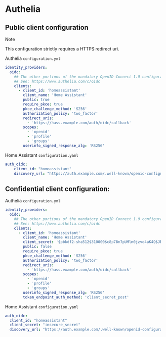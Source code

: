 # Authelia

## Public client configuration

> [!NOTE]  
> This configuration strictly requires a HTTPS redirect uri.

Authelia `configuration.yml`
```yaml
identity_providers:
  oidc:
    ## The other portions of the mandatory OpenID Connect 1.0 configuration go here.
    ## See: https://www.authelia.com/c/oidc
    clients:
      - client_id: 'homeassistant'
        client_name: 'Home Assistant'
        public: true
        require_pkce: true
        pkce_challenge_method: 'S256'
        authorization_policy: 'two_factor'
        redirect_uris:
          - 'https://hass.example.com/auth/oidc/callback'
        scopes:
          - 'openid'
          - 'profile'
          - 'groups'
        userinfo_signed_response_alg: 'RS256'
```

Home Assistant `configuration.yaml`
```yaml
auth_oidc:
    client_id: "homeassistant"
    discovery_url: "https://auth.example.com/.well-known/openid-configuration"
```

## Confidential client configuration:

Authelia `configuration.yml`
```yaml
identity_providers:
  oidc:
    ## The other portions of the mandatory OpenID Connect 1.0 configuration go here.
    ## See: https://www.authelia.com/c/oidc
    clients:
      - client_id: 'homeassistant'
        client_name: 'Home Assistant'
        client_secret: '$pbkdf2-sha512$310000$c8p78n7pUMln0jzvd4aK4Q$JNRBzwAo0ek5qKn50cFzzvE9RXV88h1wJn5KGiHrD0YKtZaR/nCb2CJPOsKaPK0hjf.9yHxzQGZziziccp6Yng'  # The digest of 'insecure_secret'.
        public: false
        require_pkce: true
        pkce_challenge_method: 'S256'
        authorization_policy: 'two_factor'
        redirect_uris:
          - 'https://hass.example.com/auth/oidc/callback'
        scopes:
          - 'openid'
          - 'profile'
          - 'groups'
        userinfo_signed_response_alg: 'RS256'
        token_endpoint_auth_method: 'client_secret_post'
```

Home Assistant `configuration.yaml`
```yaml
auth_oidc:
  client_id: "homeassistant"
  client_secret: "insecure_secret"
  discovery_url: "https://auth.example.com/.well-known/openid-configuration"
```